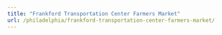 ```yaml
---
title: "Frankford Transportation Center Farmers Market"
url: /philadelphia/frankford-transportation-center-farmers-market/
---
```

